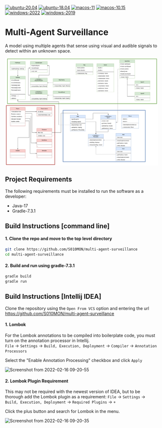 [![ubuntu-20.04](https://github.com/S010MON/multi-agent-surveillance/actions/workflows/ubuntu-20.yml/badge.svg)](https://github.com/S010MON/multi-agent-surveillance/actions/workflows/ubuntu-20.yml)
[![ubuntu-18.04](https://github.com/S010MON/multi-agent-surveillance/actions/workflows/ubuntu-18.yml/badge.svg)](https://github.com/S010MON/multi-agent-surveillance/actions/workflows/ubuntu-18.yml)
[![macos-11](https://github.com/S010MON/multi-agent-surveillance/actions/workflows/macos-11.yml/badge.svg)](https://github.com/S010MON/multi-agent-surveillance/actions/workflows/macos-11.yml)
[![macos-10.15](https://github.com/S010MON/multi-agent-surveillance/actions/workflows/macos-10.yml/badge.svg)](https://github.com/S010MON/multi-agent-surveillance/actions/workflows/macos-10.yml)
[![windows-2022](https://github.com/S010MON/multi-agent-surveillance/actions/workflows/windows-2022.yml/badge.svg)](https://github.com/S010MON/multi-agent-surveillance/actions/workflows/windows-2022.yml)
[![windows-2019](https://github.com/S010MON/multi-agent-surveillance/actions/workflows/windows-2019.yml/badge.svg)](https://github.com/S010MON/multi-agent-surveillance/actions/workflows/windows-2019.yml)

# Multi-Agent Surveillance
A model using multiple agents that sense using visual and audible signals to detect within an unknown space.

![UML](https://github.com/S010MON/multi-agent-surveillance/blob/master/sshots/UML.png)

## Project Requirements
The following requirements must be installed to run the software as a developer:
- Java-17
- Gradle-7.3.1

## Build Instructions [command line]

#### 1. Clone the repo and move to the top level directory
```bash
git clone https://github.com/S010MON/multi-agent-surveillance
cd multi-agent-surveillance
```
#### 2. Build and run using gradle-7.3.1
```bash
gradle build 
gradle run
```

## Build Instructions [Intellij IDEA]
Clone the repository using the `Open From VCS` option and entering the url https://github.com/S010MON/multi-agent-surveillance

#### 1. Lombok
For the Lombok annotations to be compiled into boilerplate code, you must turn on the annotation processor in Intellij.  
`File` -> `Settings` -> `Build, Execution, Deployment` -> `Compiler` -> `Annotation Processors`

Select the "Enable Annotation Processing" checkbox and click `Apply`

![Screenshot from 2022-02-16 09-20-55](https://user-images.githubusercontent.com/10490509/154225590-330e9f17-ff84-4265-8683-c7169605abaf.png)


#### 2. Lombok Plugin Requirement
This may not be required with the newest version of IDEA, but to be thorough add the Lombok plugin as a requirement:
`File` -> `Settings` -> `Build, Execution, Deployment` -> `Required Plugins` -> `+`

Click the plus button and search for Lombok in the menu.

![Screenshot from 2022-02-16 09-20-35](https://user-images.githubusercontent.com/10490509/154225976-f05bbbcd-44cf-42b2-914c-91d225c91d9f.png)

